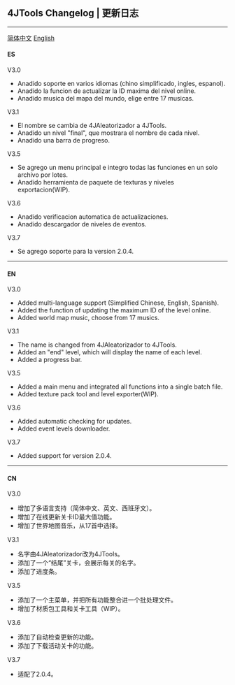 ## 4JTools Changelog | 更新日志

------

[简体中文](#CN) [English](#EN)

#### ES

V3.0

- Anadido soporte en varios idiomas (chino simplificado, ingles, espanol).
- Anadido la funcion de actualizar la ID maxima del nivel online.
- Anadido musica del mapa del mundo, elige entre 17 musicas.

V3.1

- El nombre se cambia de 4JAleatorizador a 4JTools.
- Anadido un nivel "final", que mostrara el nombre de cada nivel.
- Anadido una barra de progreso.

V3.5

- Se agrego un menu principal e integro todas las funciones en un solo archivo por lotes.
- Anadido herramienta de paquete de texturas y niveles exportacion(WIP).

V3.6

- Anadido verificacion automatica de actualizaciones.
- Anadido descargador de niveles de eventos.

V3.7

- Se agrego soporte para la version 2.0.4.

------

#### <span id="EN">EN</span>

V3.0

- Added multi-language support (Simplified Chinese, English, Spanish).
- Added the function of updating the maximum ID of the level online.
- Added world map music, choose from 17 musics.

V3.1

- The name is changed from 4JAleatorizador to 4JTools.
- Added an "end" level, which will display the name of each level.
- Added a progress bar.


V3.5

- Added a main menu and integrated all functions into a single batch file.
- Added texture pack tool and level exporter(WIP).

V3.6

- Added automatic checking for updates.
- Added event levels downloader.

V3.7

- Added support for version 2.0.4.

------

#### <span id="CN">CN</span>

V3.0

- 增加了多语言支持（简体中文、英文、西班牙文）。
- 增加了在线更新关卡ID最大值功能。
- 增加了世界地图音乐，从17首中选择。

V3.1

- 名字由4JAleatorizador改为4JTools。
- 添加了一个“结尾”关卡，会展示每关的名字。
- 添加了进度条。

V3.5

- 添加了一个主菜单，并把所有功能整合进一个批处理文件。
- 增加了材质包工具和关卡工具（WIP）。

V3.6

- 添加了自动检查更新的功能。
- 添加了下载活动关卡的功能。

V3.7

- 适配了2.0.4。